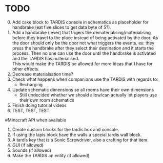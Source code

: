 # TODO
0. Add cake block to TARDIS console in schematics as placeholder for handbrake (eat five slices to get data byte of 5?).
1. Add a handbrake (lever) that trigers the dematerialising/materialising before they travel to the place instead of being activated by the door. As the door should only be the door not what triggers the events. ex: they press the handbrake after they select their destination and it starts the process. Then no one can use the door until the handbrake is activated and the TARDIS has materialised.    
This would make the TARDIS be allowed for more ideas that I have for other effects.
2. Decrease materialsation time?
3. Check what happens when companions use the TARDIS with regards to:
   - Recharging
4. Update schematic dimensions so all rooms have their own dimensions
   - Still undecided whether we should allow/can actually let players use their own room schematics
5. Finish doing tutorial videos
6. TEST, TEST, TEST

#Minecraft API when available
1. Create custom blocks for the tardis box and console.
2. If using the lapis block have the walls a special tardis wall block.
3. A tardis key that is a Sonic Screwdriver, also a crafting for that item.
4. GUI (if allowed)
5. Sounds (if allowed)
6. Make the TARDIS an entity (if allowed)
